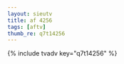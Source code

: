 ```yaml
--- 
layout: sieutv
title: af 4256
tags: [aftv]
thumb_re: q7t14256
---
```

{% include tvadv key="q7t14256" %} 

